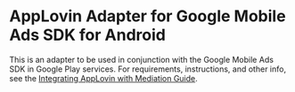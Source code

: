 # AppLovin Adapter for Google Mobile Ads SDK for Android

This is an adapter to be used in conjunction with the Google Mobile Ads SDK in
Google Play services. For requirements, instructions, and other info, see the
[Integrating AppLovin with Mediation Guide](https://developers.google.com/admob/android/mediation/applovin).